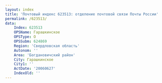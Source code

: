 ```yaml
---
layout: index
title: 'Почтовый индекс 623513: отделение почтовой связи Почты России'
permalink: /623513/
data:
    Index: 623513
    OPSName: Гарашкинское
    OPSType: О
    OPSSubm: 624869
    Region: 'Свердловская область'
    Autonom: ''
    Area: 'Богдановичский район'
    City: Гарашкинское
    City1: ''
    ActDate: '20060627'
    IndexOld: ''
---
```

